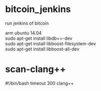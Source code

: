 bitcoin_jenkins
===============

run jenkins of bitcoin



arm ubuntu 14.04  
sudo apt-get install libdb++-dev  
sudo apt-get install libboost-filesystem-dev  
sudo apt-get install libboost-all-dev


scan-clang++
===============  

#!/bin/bash
timeout 300 clang++  

